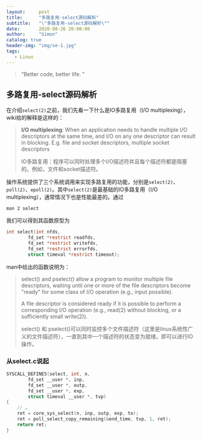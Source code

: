 ```yaml
---
layout:     post
title:      "多路复用-select源码解析"
subtitle:   "\"多路复用-select源码解析\""
date:       2020-08-26 20:00:00
author:     "Simon"
catalog: true
header-img: "img/se-1.jpg"
tags:
   - Linux
---
```


> “Better code, better life. ”

## 多路复用-select源码解析

在介绍`select(2)`之前，我们先看一下什么是IO多路复用（I/O multiplexing），wiki给的解释是这样的：

> **I/O multiplexing**: When an application needs to handle multiple I/O descriptors at the same time, and I/O on any one descriptor can result in blocking. E.g. file and socket descriptors, multiple socket descriptors
>
> IO多路复用：程序可以同时处理多个I/O描述符并且每个描述符都是阻塞的。例如，文件和socket描述符。

操作系统提供了三个系统调用来实现多路复用的功能，分别是`select(2)`、`poll(2)`、`epoll(2)`。其中`select(2)`是最基础的IO多路复用（I/O multiplexing），通常情况下也是性能最差的。通过

```shell
man 2 select
```

我们可以得到其函数原型为

```c
int select(int nfds, 
        fd_set *restrict readfds, 
        fd_set *restrict writefds, 
        fd_set *restrict errorfds, 
        struct timeval *restrict timeout);
```

man中给出的函数说明为：

> select()  and  pselect() allow a program to monitor multiple file descriptors, waiting until one or more of the file descriptors become "ready" for some class of I/O operation (e.g., input possible).
>
> A file descriptor is considered ready if it is possible to perform a corresponding I/O operation  (e.g.,  read(2)  without blocking, or a sufficiently small write(2)).
>
> select()  和 pselect()可以同时监控多个文件描述符（这里是linux系统性广义的文件描述符），一直到其中一个描述符的状态变为就绪，即可以进行IO操作。

### 从select.c说起

```c
SYSCALL_DEFINE5(select, int, n, 
        fd_set __user *, inp, 
        fd_set __user *, outp, 
        fd_set __user *, exp, 
        struct timeval __user *, tvp)
{
    // …
    ret = core_sys_select(n, inp, outp, exp, to);
    ret = poll_select_copy_remaining(&end_time, tvp, 1, ret);
    return ret;
}


```

